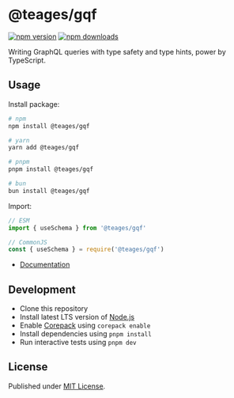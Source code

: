 # @teages/gqf

[![npm version][npm-version-src]][npm-version-href]
[![npm downloads][npm-downloads-src]][npm-downloads-href]

<!-- [![bundle][bundle-src]][bundle-href] -->
<!-- [![Codecov][codecov-src]][codecov-href] -->

Writing GraphQL queries with type safety and type hints, power by TypeScript.

## Usage

Install package:

```sh
# npm
npm install @teages/gqf

# yarn
yarn add @teages/gqf

# pnpm
pnpm install @teages/gqf

# bun
bun install @teages/gqf
```

Import:

```js
// ESM
import { useSchema } from '@teages/gqf'

// CommonJS
const { useSchema } = require('@teages/gqf')
```

- [Documentation](https://gqf.teages.xyz)

## Development

- Clone this repository
- Install latest LTS version of [Node.js](https://nodejs.org/en/)
- Enable [Corepack](https://github.com/nodejs/corepack) using `corepack enable`
- Install dependencies using `pnpm install`
- Run interactive tests using `pnpm dev`

## License

Published under [MIT License](./LICENSE).

<!-- Badges -->

[npm-version-src]: https://img.shields.io/npm/v/@teages/gqf?style=flat&color=blue
[npm-version-href]: https://npmjs.com/package/@teages/gqf
[npm-downloads-src]: https://img.shields.io/npm/dm/@teages/gqf?style=flat&color=blue
[npm-downloads-href]: https://npmjs.com/package/@teages/gqf

<!-- [codecov-src]: https://img.shields.io/codecov/c/gh/Teages/gqf/main?style=flat&color=blue
[codecov-href]: https://codecov.io/gh/Teages/gqf

[bundle-src]: https://img.shields.io/bundlephobia/minzip/@teages/gqf?style=flat&color=blue
[bundle-href]: https://bundlephobia.com/result?p=@teages/gqf -->
